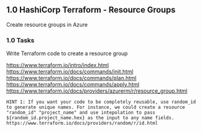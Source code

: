 ## 1.0 HashiCorp Terraform - Resource Groups
Create resource groups in Azure

### 1.0 Tasks
Write Terraform code to create a resource group

https://www.terraform.io/intro/index.html
https://www.terraform.io/docs/commands/init.html
https://www.terraform.io/docs/commands/plan.html
https://www.terraform.io/docs/commands/apply.html
https://www.terraform.io/docs/providers/azurerm/r/resource_group.html

`HINT 1: If you want your code to be completely reusable, use random_id to generate unique names. For instance, we could create a resource "random_id" "project_name" and use intepolation to pass ${random_id.project_name.hex} as the input to any name fields. https://www.terraform.io/docs/providers/random/r/id.html`

